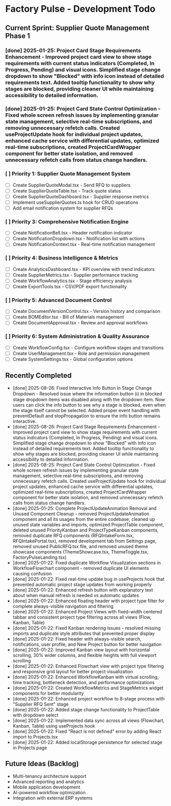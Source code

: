 # Factory Pulse - Development Todo

## Current Sprint: Supplier Quote Management Phase 1

### [done] 2025-01-25: Project Card Stage Requirements Enhancement - Improved project card view to show stage requirements with current status indicators (Completed, In Progress, Pending) and visual icons. Simplified stage change dropdown to show "Blocked" with info icon instead of detailed requirements text. Added tooltip functionality to show why stages are blocked, providing cleaner UI while maintaining accessibility to detailed information.

### [done] 2025-01-25: Project Card State Control Optimization - Fixed whole screen refresh issues by implementing granular state management, selective real-time subscriptions, and removing unnecessary refetch calls. Created useProjectUpdate hook for individual project updates, enhanced cache service with differential updates, optimized real-time subscriptions, created ProjectCardWrapper component for better state isolation, and removed unnecessary refetch calls from status change handlers.

### [ ] Priority 1: Supplier Quote Management System
- [ ] Create SupplierQuoteModal.tsx - Send RFQ to suppliers
- [ ] Create SupplierQuoteTable.tsx - Track quote status  
- [ ] Create SupplierQuoteDashboard.tsx - Supplier response metrics
- [ ] Implement useSupplierQuotes.ts hook for CRUD operations
- [ ] Add email notification system for supplier RFQs

### [ ] Priority 3: Comprehensive Notification Engine
- [ ] Create NotificationBell.tsx - Header notification indicator
- [ ] Create NotificationDropdown.tsx - Notification list with actions
- [ ] Create NotificationContext.tsx - Real-time notification management

### [ ] Priority 4: Business Intelligence & Metrics
- [ ] Create AnalyticsDashboard.tsx - KPI overview with trend indicators
- [ ] Create SupplierMetrics.tsx - Supplier performance tracking
- [ ] Create WorkflowAnalytics.tsx - Stage efficiency analysis
- [ ] Create ExportTools.tsx - CSV/PDF export functionality

### [ ] Priority 5: Advanced Document Control
- [ ] Create DocumentVersionControl.tsx - Version history and comparison
- [ ] Create BOMEditor.tsx - Bill of Materials management
- [ ] Create DocumentApproval.tsx - Review and approval workflows

### [ ] Priority 6: System Administration & Quality Assurance
- [ ] Create WorkflowConfig.tsx - Configure workflow stages and transitions
- [ ] Create UserManagement.tsx - Role and permission management
- [ ] Create SystemSettings.tsx - Global configuration options

## Recently Completed
- [done] 2025-08-26: Fixed Interactive Info Button in Stage Change Dropdown - Resolved issue where the information button (ℹ️) in blocked stage dropdown items was disabled along with the dropdown item. Now users can click the info button to see why a stage is blocked, even when the stage itself cannot be selected. Added proper event handling with preventDefault and stopPropagation to ensure the info button remains interactive.
- [done] 2025-08-26: Project Card Stage Requirements Enhancement - Improved project card view to show stage requirements with current status indicators (Completed, In Progress, Pending) and visual icons. Simplified stage change dropdown to show "Blocked" with info icon instead of detailed requirements text. Added tooltip functionality to show why stages are blocked, providing cleaner UI while maintaining accessibility to detailed information.
- [done] 2025-08-25: Project Card State Control Optimization - Fixed whole screen refresh issues by implementing granular state management, selective real-time subscriptions, and removing unnecessary refetch calls. Created useProjectUpdate hook for individual project updates, enhanced cache service with differential updates, optimized real-time subscriptions, created ProjectCardWrapper component for better state isolation, and removed unnecessary refetch calls from status change handlers.
- [done] 2025-01-25: Complete ProjectUpdateAnimation Removal and Unused Component Cleanup - removed ProjectUpdateAnimation component and all its usages from the entire codebase, cleaned up unused state variables and imports, optimized ProjectTable component, deleted unused PriorityKanban and ProjectTypeKanban components, removed duplicate RFQ components (RFQIntakeForm.tsx, RFQIntakePortal.tsx), removed development tab from Settings page, removed unused PublicRFQ.tsx file, and removed unused theme showcase components (ThemeShowcase.tsx, ThemeToggle.tsx, FactoryPulseLanding.tsx)
- [done] 2025-01-22: Fixed duplicate Workflow Visualization sections in WorkflowFlowchart component - removed duplicate UI elements causing confusion
- [done] 2025-01-22: Fixed real-time update bug in useProjects hook that prevented automatic project stage updates from working properly
- [done] 2025-01-22: Enhanced refresh button with explanatory text about when manual refresh is needed vs automatic updates
- [done] 2025-01-22: Enhanced floating header with project type filter for complete always-visible navigation and filtering
- [done] 2025-01-22: Enhanced Project Views with fixed-width centered tabbar and consistent project type filtering across all views (Flow, Kanban, Table)
- [done] 2025-01-22: Fixed Kanban rendering issues - resolved missing imports and duplicate style attributes that prevented proper display
- [done] 2025-01-22: Fixed header with always-visible search, notifications, user profile, and New Project button for better navigation
- [done] 2025-01-22: Improved Kanban view layout with horizontal scrolling, 30% wider columns, and flexible heights with full viewport scrolling
- [done] 2025-01-22: Enhanced Flowchart view with project type filtering and responsive grid layout for better project visualization
- [done] 2025-01-22: Enhanced WorkflowKanban with virtual scrolling, time tracking, bottleneck detection, and performance optimizations
- [done] 2025-01-22: Created WorkflowMetrics and StageMetrics widget components for better modularity
- [done] 2025-01-22: Enhanced project workflow to 8-stage process with "Supplier RFQ Sent" stage
- [done] 2025-01-22: Added stage change functionality to ProjectTable with dropdown select
- [done] 2025-01-22: Implemented data sync across all views (Flowchart, Kanban, Table) using useProjects hook
- [done] 2025-01-22: Fixed "React is not defined" error by adding React import to Projects.tsx
- [done] 2025-01-22: Added localStorage persistence for selected stage in Projects page

## Future Ideas (Backlog)
- Multi-tenancy architecture support
- Advanced reporting and analytics
- Mobile application development
- AI-powered workflow optimization
- Integration with external ERP systems
